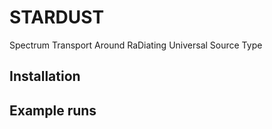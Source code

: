 # STARDUST
Spectrum Transport Around RaDiating Universal Source Type



## Installation

## Example runs 
